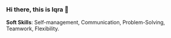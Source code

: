 ### Hi there, this is Iqra 👋

**Soft Skills**: Self-management, Communication, Problem-Solving, Teamwork, Flexibility.




